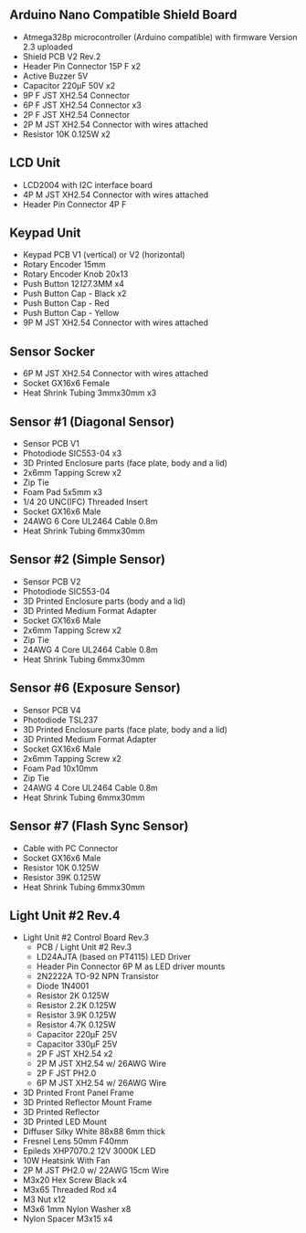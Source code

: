 ## Arduino Nano Compatible Shield Board

- Atmega328p microcontroller (Arduino compatible) with firmware Version 2.3 uploaded
- Shield PCB V2 Rev.2
- Header Pin Connector 15P F x2
- Active Buzzer 5V
- Capacitor 220µF 50V x2
- 9P F JST XH2.54 Connector
- 6P F JST XH2.54 Connector x3
- 2P F JST XH2.54 Connector
- 2P M JST XH2.54 Connector with wires attached
- Resistor 10K 0.125W x2

## LCD Unit

- LCD2004 with I2C interface board
- 4P M JST XH2.54 Connector with wires attached
- Header Pin Connector 4P F

## Keypad Unit

- Keypad PCB V1 (vertical) or V2 (horizontal)
- Rotary Encoder 15mm
- Rotary Encoder Knob 20x13
- Push Button 12*12*7.3MM x4
- Push Button Cap - Black x2
- Push Button Cap - Red
- Push Button Cap - Yellow
- 9P M JST XH2.54 Connector with wires attached

## Sensor Socker

- 6P M JST XH2.54 Connector with wires attached
- Socket GX16x6 Female
- Heat Shrink Tubing 3mmx30mm x3

## Sensor #1 (Diagonal Sensor)

- Sensor PCB V1
- Photodiode SIC553-04 x3
- 3D Printed Enclosure parts (face plate, body and a lid)
- 2x6mm Tapping Screw x2
- Zip Tie
- Foam Pad 5x5mm x3
- 1/4 20 UNC(IFC) Threaded Insert
- Socket GX16x6 Male
- 24AWG 6 Core UL2464 Cable 0.8m
- Heat Shrink Tubing 6mmx30mm

## Sensor #2 (Simple Sensor)

- Sensor PCB V2
- Photodiode SIC553-04
- 3D Printed Enclosure parts (body and a lid)
- 3D Printed Medium Format Adapter
- Socket GX16x6 Male
- 2x6mm Tapping Screw x2
- Zip Tie
- 24AWG 4 Core UL2464 Cable 0.8m
- Heat Shrink Tubing 6mmx30mm

## Sensor #6 (Exposure Sensor)

- Sensor PCB V4
- Photodiode TSL237
- 3D Printed Enclosure parts (face plate, body and a lid)
- 3D Printed Medium Format Adapter
- Socket GX16x6 Male
- 2x6mm Tapping Screw x2
- Foam Pad 10x10mm
- Zip Tie
- 24AWG 4 Core UL2464 Cable 0.8m
- Heat Shrink Tubing 6mmx30mm

## Sensor #7 (Flash Sync Sensor)

- Cable with PC Connector
- Socket GX16x6 Male
- Resistor 10K 0.125W
- Resistor 39K 0.125W
- Heat Shrink Tubing 6mmx30mm

## Light Unit #2 Rev.4

- Light Unit #2 Control Board Rev.3
  - PCB / Light Unit #2 Rev.3
  - LD24AJTA (based on PT4115) LED Driver
  - Header Pin Connector 6P M as LED driver mounts
  - 2N2222A TO-92 NPN Transistor
  - Diode 1N4001
  - Resistor 2K 0.125W
  - Resistor 2.2K 0.125W
  - Resistor 3.9K 0.125W
  - Resistor 4.7K 0.125W
  - Capacitor 220µF 25V
  - Capacitor 330µF 25V
  - 2P F JST XH2.54 x2
  - 2P M JST XH2.54 w/ 26AWG Wire
  - 2P F JST PH2.0
  - 6P M JST XH2.54 w/ 26AWG Wire
- 3D Printed Front Panel Frame
- 3D Printed Reflector Mount Frame
- 3D Printed Reflector
- 3D Printed LED Mount
- Diffuser Silky White 88x88 6mm thick
- Fresnel Lens 50mm F40mm
- Epileds XHP7070.2 12V 3000K LED
- 10W Heatsink With Fan
- 2P M JST PH2.0 w/ 22AWG 15cm Wire
- M3x20 Hex Screw Black x4
- M3x65 Threaded Rod x4
- M3 Nut x12
- M3x6 1mm Nylon Washer x8
- Nylon Spacer M3x15 x4








